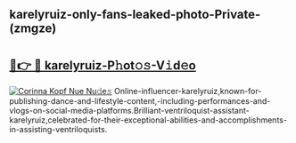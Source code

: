 ## karelyruiz-only-fans​-leaked-photo​-Private-(zmgze)


# <h2><a href="https://mediaupload.pro?title=karelyruiz&ref=git">🔗👉 🔴 karelyruiz-P𝚑ot𝚘𝚜-V𝚒d𝚎o</a></h2>

[![Corinna Kopf Nue Nu𝚍e𝚜](https://i.imgur.com/0qMVB7G.gif)](https://mediaupload.pro?title=karelyruiz&ref=git)
Online-influencer-karelyruiz,known-for-publishing-dance-and-lifestyle-content,-including-performances-and-vlogs-on-social-media-platforms.Brilliant-ventriloquist-assistant-karelyruiz,celebrated-for-their-exceptional-abilities-and-accomplishments-in-assisting-ventriloquists.  